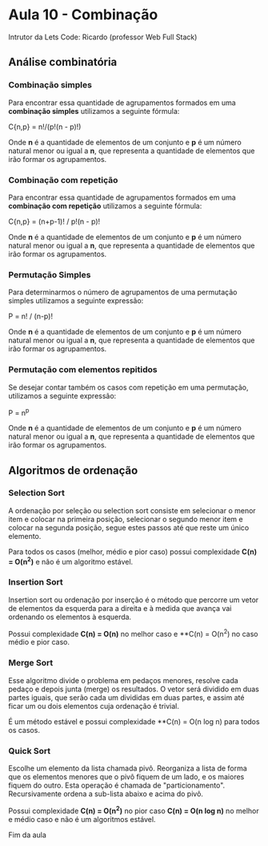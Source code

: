 # Aula 10 -  Combinação

Intrutor da Lets Code: Ricardo (professor Web Full Stack)

## Análise combinatória

### Combinação simples 

Para encontrar essa quantidade de agrupamentos formados em uma **combinação simples** utilizamos a seguinte fórmula: 

C{n,p} = n!/(p!(n - p)!)

Onde **n** é a quantidade de elementos de um conjunto e **p** é um número natural menor ou igual a **n**, que representa a quantidade de elementos que irão formar os agrupamentos.

### Combinação com repetição

Para encontrar essa quantidade de agrupamentos formados em uma **combinação com repetição** utilizamos a seguinte fórmula: 

C{n,p} = (n+p-1)! / p!(n - p)!    

Onde **n** é a quantidade de elementos de um conjunto e **p** é um número natural menor ou igual a **n**, que representa a quantidade de elementos que irão formar os agrupamentos.

### Permutação Simples

Para determinarmos o número de agrupamentos de uma permutação simples utilizamos a seguinte expressão:  

P = n! / (n-p)!

Onde **n** é a quantidade de elementos de um conjunto e **p** é um número natural menor ou igual a **n**, que representa a quantidade de elementos que irão formar os agrupamentos.

### Permutação com elementos repitidos

Se desejar contar também os casos com repetição em uma permutação, utilizamos a seguinte expressão:

P = n<sup>p</sup>

Onde **n** é a quantidade de elementos de um conjunto e **p** é um número natural menor ou igual a **n**, que representa a quantidade de elementos que irão formar os agrupamentos.

## Algoritmos de ordenação 

### Selection Sort

A ordenação por seleção ou selection sort consiste em selecionar o menor item e colocar na primeira posição, selecionar o segundo menor item e colocar na segunda posição, segue estes passos até que reste um único elemento.

Para todos os casos (melhor, médio e pior caso) possui complexidade **C(n) = O(n<sup>2</sup>)** e não é um algoritmo estável.

### Insertion Sort

Insertion sort ou ordenação por inserção é o método que percorre um vetor de elementos da esquerda para a direita e à medida que avança vai ordenando os elementos à esquerda.

Possui complexidade **C(n) = O(n)** no melhor caso e **C(n) = O(n<sup>2</sup>) no caso médio e pior caso.

### Merge Sort

Esse algoritmo divide o problema em pedaços menores, resolve cada pedaço e depois junta (merge) os resultados. O vetor será dividido em duas partes iguais, que serão cada um divididas em duas partes, e assim até ficar um ou dois elementos cuja ordenação é trivial.

É um método estável e possui complexidade **C(n) = O(n log n) para todos os casos.

### Quick Sort

Escolhe um elemento da lista chamada pivô. Reorganiza a lista de forma que os elementos menores que o pivô fiquem de um lado, e os maiores fiquem do outro. Esta operação é chamada de "particionamento". Recursivamente ordena a sub-lista abaixo e acima do pivô.

Possui complexidade **C(n) = O(n<sup>2</sup>)** no pior caso **C(n) = O(n log n)** no melhor e médio caso e não é um algoritmos estável.



Fim da aula
